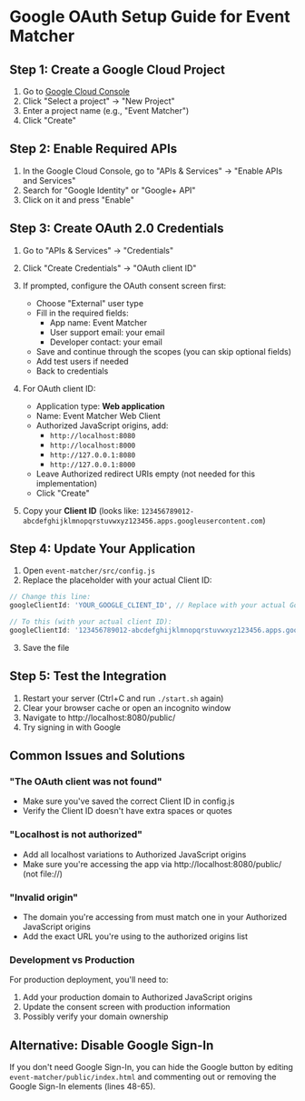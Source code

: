 # Google OAuth Setup Guide for Event Matcher

## Step 1: Create a Google Cloud Project

1. Go to [Google Cloud Console](https://console.cloud.google.com/)
2. Click "Select a project" → "New Project"
3. Enter a project name (e.g., "Event Matcher")
4. Click "Create"

## Step 2: Enable Required APIs

1. In the Google Cloud Console, go to "APIs & Services" → "Enable APIs and Services"
2. Search for "Google Identity" or "Google+ API"
3. Click on it and press "Enable"

## Step 3: Create OAuth 2.0 Credentials

1. Go to "APIs & Services" → "Credentials"
2. Click "Create Credentials" → "OAuth client ID"
3. If prompted, configure the OAuth consent screen first:
   - Choose "External" user type
   - Fill in the required fields:
     - App name: Event Matcher
     - User support email: your email
     - Developer contact: your email
   - Save and continue through the scopes (you can skip optional fields)
   - Add test users if needed
   - Back to credentials

4. For OAuth client ID:
   - Application type: **Web application**
   - Name: Event Matcher Web Client
   - Authorized JavaScript origins, add:
     - `http://localhost:8080`
     - `http://localhost:8000`
     - `http://127.0.0.1:8080`
     - `http://127.0.0.1:8000`
   - Leave Authorized redirect URIs empty (not needed for this implementation)
   - Click "Create"

5. Copy your **Client ID** (looks like: `123456789012-abcdefghijklmnopqrstuvwxyz123456.apps.googleusercontent.com`)

## Step 4: Update Your Application

1. Open `event-matcher/src/config.js`
2. Replace the placeholder with your actual Client ID:

```javascript
// Change this line:
googleClientId: 'YOUR_GOOGLE_CLIENT_ID', // Replace with your actual Google Client ID

// To this (with your actual client ID):
googleClientId: '123456789012-abcdefghijklmnopqrstuvwxyz123456.apps.googleusercontent.com',
```

3. Save the file

## Step 5: Test the Integration

1. Restart your server (Ctrl+C and run `./start.sh` again)
2. Clear your browser cache or open an incognito window
3. Navigate to http://localhost:8080/public/
4. Try signing in with Google

## Common Issues and Solutions

### "The OAuth client was not found"
- Make sure you've saved the correct Client ID in config.js
- Verify the Client ID doesn't have extra spaces or quotes

### "Localhost is not authorized"
- Add all localhost variations to Authorized JavaScript origins
- Make sure you're accessing the app via http://localhost:8080/public/ (not file://)

### "Invalid origin"
- The domain you're accessing from must match one in your Authorized JavaScript origins
- Add the exact URL you're using to the authorized origins list

### Development vs Production
For production deployment, you'll need to:
1. Add your production domain to Authorized JavaScript origins
2. Update the consent screen with production information
3. Possibly verify your domain ownership

## Alternative: Disable Google Sign-In

If you don't need Google Sign-In, you can hide the Google button by editing `event-matcher/public/index.html` and commenting out or removing the Google Sign-In elements (lines 48-65). 